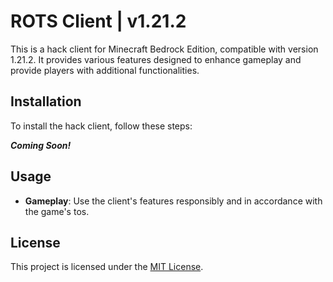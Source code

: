 # ROTS Client | v1.21.2

This is a hack client for Minecraft Bedrock Edition, compatible with version 1.21.2. It provides various features designed to enhance gameplay and provide players with additional functionalities.

## Installation

To install the hack client, follow these steps:

***Coming Soon!***

## Usage
- **Gameplay**: Use the client's features responsibly and in accordance with the game's tos.

## License

This project is licensed under the [MIT License](LICENSE).
